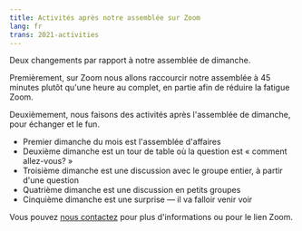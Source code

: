 ```yaml
---
title: Activités après notre assemblée sur Zoom
lang: fr
trans: 2021-activities
---
```

Deux changements par rapport à notre assemblée de dimanche.

Premièrement, sur Zoom nous allons raccourcir notre assemblée à 45 minutes plutôt qu'une heure au complet, en partie afin de réduire la fatigue Zoom.

Deuxièmement, nous faisons des activités après l'assemblée de dimanche, pour échanger et le fun.

* Premier dimanche du mois est l'assemblée d'affaires
* Deuxième dimanche est un tour de table où la question est « comment allez-vous? »
* Troisième dimanche est une discussion avec le groupe entier, à partir d'une question
* Quatrième dimanche est une discussion en petits groupes
* Cinquième dimanche est une surprise — il va falloir venir voir

Vous pouvez [nous contactez](/contact-fr) pour plus d'informations ou pour le lien Zoom.
